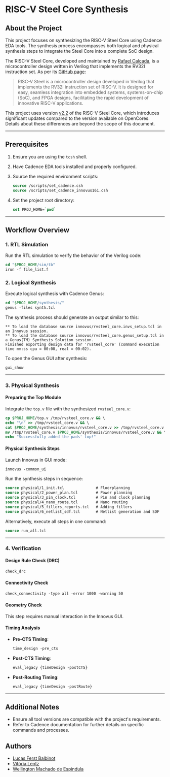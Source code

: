 # RISC-V Steel Core Synthesis

## About the Project
This project focuses on synthesizing the RISC-V Steel Core using Cadence EDA tools. The synthesis process encompasses both logical and physical synthesis steps to integrate the Steel Core into a complete SoC design.

The RISC-V Steel Core, developed and maintained by [Rafael Calçada](https://github.com/rafaelcalcada), is a microcontroller design written in Verilog that implements the RV32I instruction set. As per its [GitHub page](https://github.com/riscv-steel/riscv-steel):

> RISC-V Steel is a microcontroller design developed in Verilog that implements the RV32I instruction set of RISC-V. It is designed for easy, seamless integration into embedded systems, systems-on-chip (SoC), and FPGA designs, facilitating the rapid development of innovative RISC-V applications.

This project uses version [v2.2](https://github.com/riscv-steel/riscv-steel/releases/tag/v2.2) of the RISC-V Steel Core, which introduces significant updates compared to the version available on OpenCores. Details about these differences are beyond the scope of this document.

---

## Prerequisites

1. Ensure you are using the `tcsh` shell.
2. Have Cadence EDA tools installed and properly configured.
3. Source the required environment scripts:
    ```tcsh
    source /scripts/set_cadence.csh
    source /scripts/set_cadence_innovus161.csh
    ```

4. Set the project root directory:
    ```tcsh
    set PROJ_HOME=`pwd`
    ```

---

## Workflow Overview

### 1. RTL Simulation

Run the RTL simulation to verify the behavior of the Verilog code:
```tcsh
cd "$PROJ_HOME/sim/tb"
irun -f file_list.f
```

### 2. Logical Synthesis

Execute logical synthesis with Cadence Genus:
```tcsh
cd "$PROJ_HOME/synthesis/"
genus -files synth.tcl
```

The synthesis process should generate an output similar to this:
```plaintext
** To load the database source innovus/rvsteel_core.invs_setup.tcl in an Innovus session.
** To load the database source innovus/rvsteel_core.genus_setup.tcl in a Genus(TM) Synthesis Solution session.
Finished exporting design data for 'rvsteel_core' (command execution time mm:ss cpu = 00:00, real = 00:02).
```

To open the Genus GUI after synthesis:
```tcsh
gui_show
```

---

### 3. Physical Synthesis

#### Preparing the Top Module
Integrate the `top.v` file with the synthesized `rvsteel_core.v`:
```tcsh
cp $PROJ_HOME/top.v /tmp/rvsteel_core.v && \
echo "\n" >> /tmp/rvsteel_core.v && \
cat $PROJ_HOME/synthesis/innovus/rvsteel_core.v >> /tmp/rvsteel_core.v && \
mv /tmp/rvsteel_core.v $PROJ_HOME/synthesis/innovus/rvsteel_core.v && \
echo "Successfully added the pads' top!"
```

#### Physical Synthesis Steps
Launch Innovus in GUI mode:
```tcsh
innovus -common_ui
```

Run the synthesis steps in sequence:
```tcsh
source physical/1_init.tcl              # Floorplanning
source physical/2_power_plan.tcl        # Power planning
source physical/3_pin_clock.tcl         # Pin and clock planning
source physical/4_nano_route.tcl        # Nano routing
source physical/5_fillers_reports.tcl   # Adding fillers
source physical/6_netlist_sdf.tcl       # Netlist generation and SDF
```

Alternatively, execute all steps in one command:
```tcsh
source run_all.tcl
```

---

### 4. Verification

#### Design Rule Check (DRC)
```tcsh
check_drc
```

#### Connectivity Check
```tcsh
check_connectivity -type all -error 1000 -warning 50
```

#### Geometry Check
This step requires manual interaction in the Innovus GUI.

#### Timing Analysis
- **Pre-CTS Timing**:
  ```tcsh
  time_design -pre_cts
  ```

- **Post-CTS Timing**:
  ```tcsh
  eval_legacy {timeDesign -postCTS}
  ```

- **Post-Routing Timing**:
  ```tcsh
  eval_legacy {timeDesign -postRoute}
  ```

---

## Additional Notes
- Ensure all tool versions are compatible with the project's requirements.
- Refer to Cadence documentation for further details on specific commands and processes.

## Authors
- [Lucas Ferst Balbinot](https://github.com/lucas-balbinot)
- [Vitória Lentz](https://github.com/VitoriaLentz)
- [Wellington Machado de Espindula](https:/github.com/WellingtonEspindula)